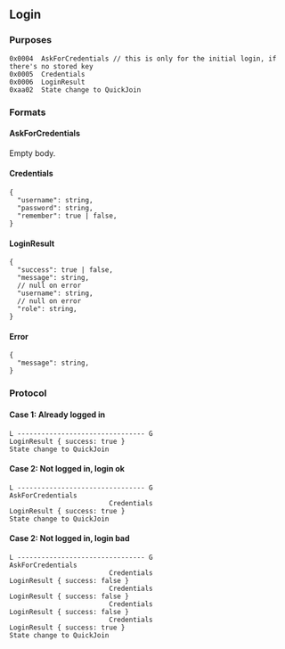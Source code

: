 ## Login

### Purposes

```
0x0004  AskForCredentials // this is only for the initial login, if there's no stored key
0x0005  Credentials
0x0006  LoginResult
0xaa02  State change to QuickJoin
```

### Formats

#### AskForCredentials

Empty body.

#### Credentials

```json5
{
  "username": string,
  "password": string,
  "remember": true | false,
}
```

#### LoginResult

```json5
{
  "success": true | false,
  "message": string,
  // null on error
  "username": string,
  // null on error
  "role": string,
}
```

#### Error

```json5
{
  "message": string,
}
```

### Protocol

#### Case 1: Already logged in

```
L -------------------------------- G
LoginResult { success: true }
State change to QuickJoin
```

#### Case 2: Not logged in, login ok

```
L -------------------------------- G
AskForCredentials
                         Credentials
LoginResult { success: true }
State change to QuickJoin
```

#### Case 2: Not logged in, login bad

```
L -------------------------------- G
AskForCredentials
                         Credentials
LoginResult { success: false }
                         Credentials
LoginResult { success: false }
                         Credentials
LoginResult { success: false }
                         Credentials
LoginResult { success: true }
State change to QuickJoin
```

